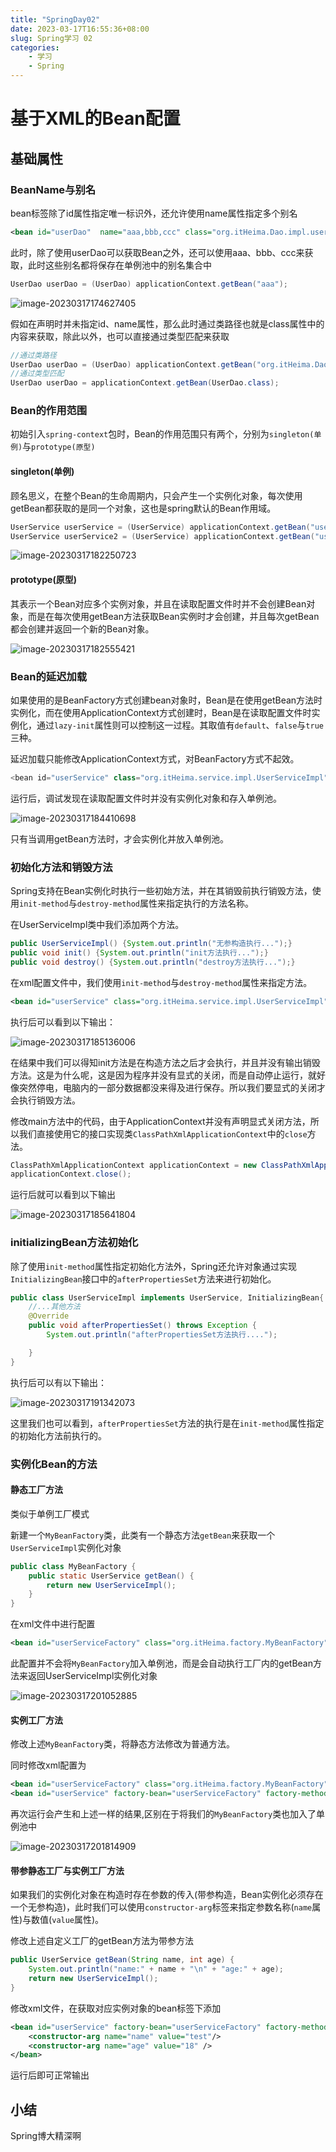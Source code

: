 ```yaml
---
title: "SpringDay02"
date: 2023-03-17T16:55:36+08:00
slug: Spring学习 02
categories:
    - 学习
    - Spring
---
```


# 基于XML的Bean配置

## 基础属性

### BeanName与别名

bean标签除了id属性指定唯一标识外，还允许使用name属性指定多个别名

```xml
<bean id="userDao"  name="aaa,bbb,ccc" class="org.itHeima.Dao.impl.userDaoImpl" />
```

此时，除了使用userDao可以获取Bean之外，还可以使用aaa、bbb、ccc来获取，此时这些别名都将保存在单例池中的别名集合中

```java
UserDao userDao = (UserDao) applicationContext.getBean("aaa");
```

![image-20230317174627405](https://cdn.jsdelivr.net/gh/mnmnmssd/hexoBlogimg@master/2023/03/upgit_20230317_1679046389_image-20230317174627405.png)

假如在声明时并未指定id、name属性，那么此时通过类路径也就是class属性中的内容来获取，除此以外，也可以直接通过类型匹配来获取

```java
//通过类路径
UserDao userDao = (UserDao) applicationContext.getBean("org.itHeima.Dao.impl.userDaoImpl");
//通过类型匹配
UserDao userDao = applicationContext.getBean(UserDao.class);
```



### Bean的作用范围

初始引入`spring-context`包时，Bean的作用范围只有两个，分别为`singleton(单例)`与`prototype(原型)`

#### singleton(单例)

顾名思义，在整个Bean的生命周期内，只会产生一个实例化对象，每次使用getBean都获取的是同一个对象，这也是spring默认的Bean作用域。

```java
UserService userService = (UserService) applicationContext.getBean("userService");
UserService userService2 = (UserService) applicationContext.getBean("userService");
```

![image-20230317182250723](https://cdn.jsdelivr.net/gh/mnmnmssd/hexoBlogimg@master/2023/03/upgit_20230317_1679048574_image-20230317182250723.png)

#### prototype(原型)

其表示一个Bean对应多个实例对象，并且在读取配置文件时并不会创建Bean对象，而是在每次使用getBean方法获取Bean实例时才会创建，并且每次getBean都会创建并返回一个新的Bean对象。

![image-20230317182555421](https://cdn.jsdelivr.net/gh/mnmnmssd/hexoBlogimg@master/2023/03/upgit_20230317_1679048756_image-20230317182555421.png)

### Bean的延迟加载

如果使用的是BeanFactory方式创建bean对象时，Bean是在使用getBean方法时实例化，而在使用ApplicationContext方式创建时，Bean是在读取配置文件时实例化，通过`lazy-init`属性则可以控制这一过程。其取值有`default`、`false`与`true`三种。

延迟加载只能修改ApplicationContext方式，对BeanFactory方式不起效。

```java
<bean id="userService" class="org.itHeima.service.impl.UserServiceImpl" lazy-init="true" />
```

运行后，调试发现在读取配置文件时并没有实例化对象和存入单例池。

![image-20230317184410698](https://cdn.jsdelivr.net/gh/mnmnmssd/hexoBlogimg@master/2023/03/upgit_20230317_1679049851_image-20230317184410698.png)

只有当调用getBean方法时，才会实例化并放入单例池。

### 初始化方法和销毁方法

Spring支持在Bean实例化时执行一些初始方法，并在其销毁前执行销毁方法，使用`init-method`与`destroy-method`属性来指定执行的方法名称。

在UserServiceImpl类中我们添加两个方法。

```java
public UserServiceImpl() {System.out.println("无参构造执行...");}
public void init() {System.out.println("init方法执行...");}
public void destroy() {System.out.println("destroy方法执行...");}
```

在xml配置文件中，我们使用`init-method`与`destroy-method`属性来指定方法。

```xml
<bean id="userService" class="org.itHeima.service.impl.UserServiceImpl" init-method="init" destroy-method="destroy">
```

执行后可以看到以下输出：

![image-20230317185136006](https://cdn.jsdelivr.net/gh/mnmnmssd/hexoBlogimg@master/2023/03/upgit_20230317_1679050297_image-20230317185136006.png)

在结果中我们可以得知init方法是在构造方法之后才会执行，并且并没有输出销毁方法。这是为什么呢，这是因为程序并没有显式的关闭，而是自动停止运行，就好像突然停电，电脑内的一部分数据都没来得及进行保存。所以我们要显式的关闭才会执行销毁方法。

修改main方法中的代码，由于ApplicationContext并没有声明显式关闭方法，所以我们直接使用它的接口实现类`ClassPathXmlApplicationContext`中的`close`方法。

```java
ClassPathXmlApplicationContext applicationContext = new ClassPathXmlApplicationContext("applicationContext.xml");
applicationContext.close();
```

运行后就可以看到以下输出

![image-20230317185641804](https://cdn.jsdelivr.net/gh/mnmnmssd/hexoBlogimg@master/2023/03/upgit_20230317_1679050604_image-20230317185641804.png)

### initializingBean方法初始化

除了使用`init-method`属性指定初始化方法外，Spring还允许对象通过实现`InitializingBean`接口中的`afterPropertiesSet`方法来进行初始化。

```java
public class UserServiceImpl implements UserService, InitializingBean{
    //...其他方法
	@Override
    public void afterPropertiesSet() throws Exception {
        System.out.println("afterPropertiesSet方法执行....");

    }
}
```

执行后可以有以下输出：

![image-20230317191342073](https://cdn.jsdelivr.net/gh/mnmnmssd/hexoBlogimg@master/2023/03/upgit_20230317_1679051623_image-20230317191342073.png)

这里我们也可以看到，`afterPropertiesSet`方法的执行是在`init-method`属性指定的初始化方法前执行的。

### 实例化Bean的方法

#### 静态工厂方法

类似于单例工厂模式

新建一个`MyBeanFactory`类，此类有一个静态方法`getBean`来获取一个`UserServiceImpl`实例化对象

```java
public class MyBeanFactory {
    public static UserService getBean() {
        return new UserServiceImpl();
    }
}
```

在xml文件中进行配置

```xml
<bean id="userServiceFactory" class="org.itHeima.factory.MyBeanFactory" factory-method="getBean" />
```

此配置并不会将`MyBeanFactory`加入单例池，而是会自动执行工厂内的getBean方法来返回UserServiceImpl实例化对象

![image-20230317201052885](https://cdn.jsdelivr.net/gh/mnmnmssd/hexoBlogimg@master/2023/03/upgit_20230317_1679055056_image-20230317201052885.png)

#### 实例工厂方法

修改上述`MyBeanFactory`类，将静态方法修改为普通方法。

同时修改xml配置为

```xml
<bean id="userServiceFactory" class="org.itHeima.factory.MyBeanFactory" />
<bean id="userService" factory-bean="userServiceFactory" factory-method="getBean"/>
```

再次运行会产生和上述一样的结果,区别在于将我们的`MyBeanFactory`类也加入了单例池中

![image-20230317201814909](https://cdn.jsdelivr.net/gh/mnmnmssd/hexoBlogimg@master/2023/03/upgit_20230317_1679055497_image-20230317201814909.png)

#### 带参静态工厂与实例工厂方法

如果我们的实例化对象在构造时存在参数的传入(带参构造，Bean实例化必须存在一个无参构造)，此时我们可以使用`constructor-arg`标签来指定参数名称(`name`属性)与数值(`value`属性)。

修改上述自定义工厂的getBean方法为带参方法

```java
public UserService getBean(String name, int age) {
    System.out.println("name:" + name + "\n" + "age:" + age);
    return new UserServiceImpl();
}
```

修改xml文件，在获取对应实例对象的bean标签下添加

```xml
<bean id="userService" factory-bean="userServiceFactory" factory-method="getBean">
    <constructor-arg name="name" value="test"/>
    <constructor-arg name="age" value="18" />
</bean>
```

运行后即可正常输出

## 小结

Spring博大精深啊

